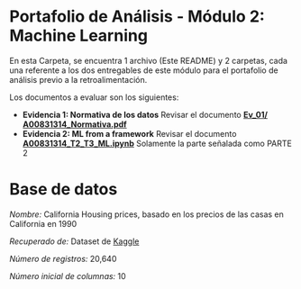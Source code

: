 # Portafolio de Análisis - Módulo 2: Machine Learning
En esta Carpeta, se encuentra 1 archivo (Este README) y 2 carpetas, cada una referente a los dos entregables de este módulo para el portafolio de análisis previo a la retroalimentación.

Los documentos a evaluar son los siguientes: 

 * **Evidencia 1: Normativa de los datos** Revisar el documento [**Ev_01/
A00831314_Normativa.pdf**](https://github.com/sofireyesm1/Portafolio_Analisis/blob/main/retro/M2_ML/Ev_01/A00831314_Normativa.pdf)
 * **Evidencia 2: ML from a framework** Revisar el documento [**A00831314_T2_T3_ML.ipynb**](https://github.com/sofireyesm1/Portafolio_Analisis/blob/main/retro/M2_ML/Ev_02/A00831314_T2_T3_ML.ipynb) Solamente la parte señalada como PARTE 2

# Base de datos

*Nombre:* California Housing prices, basado en los precios de las casas en California en 1990

*Recuperado de:* Dataset de [Kaggle](https://www.kaggle.com/datasets/camnugent/california-housing-prices)

*Número de registros:* 20,640

*Número inicial de columnas:* 10
